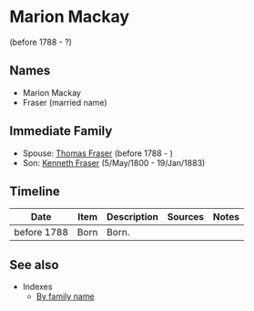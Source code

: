 ﻿---
layout: person
subject_key: i56151384
permalink: /people/i56151384
---

# Marion Mackay
(before 1788 - ?)

## Names

* Marion Mackay
* Fraser (married name)

## Immediate Family

* Spouse: [Thomas Fraser](./@i79545968@-thomas-fraser-b1788-d.md) (before 1788 - )
* Son: [Kenneth Fraser](./@i61428726@-kenneth-fraser-b1800-5-5-d1883-1-19.md) (5/May/1800 - 19/Jan/1883)

## Timeline

Date | Item | Description | Sources | Notes
---|---|---|---|---
before 1788 | Born | Born. |  | 


## See also

- Indexes
  - [By family name](../index-by-family-name.md)
